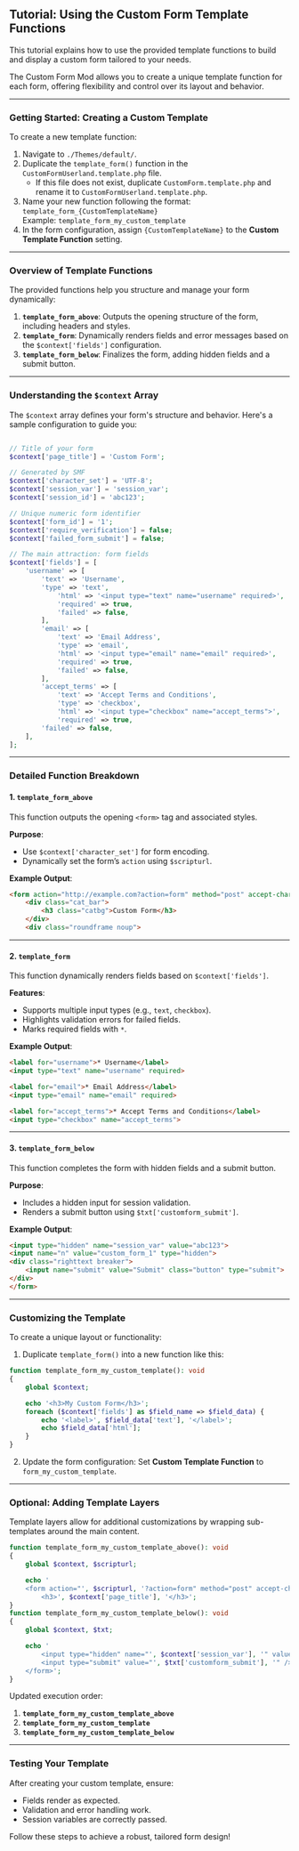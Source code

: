 ## Tutorial: Using the Custom Form Template Functions

This tutorial explains how to use the provided template functions to build and display a custom form tailored to your needs.

The Custom Form Mod allows you to create a unique template function for each form, offering flexibility and control over its layout and behavior.

---

### **Getting Started: Creating a Custom Template**
To create a new template function:

1. Navigate to `./Themes/default/`.
2. Duplicate the `template_form()` function in the `CustomFormUserland.template.php` file.
   - If this file does not exist, duplicate `CustomForm.template.php` and rename it to `CustomFormUserland.template.php`.
3. Name your new function following the format:  
   `template_form_{CustomTemplateName}`  
   Example: `template_form_my_custom_template`
4. In the form configuration, assign `{CustomTemplateName}` to the **Custom Template Function** setting.

---

### **Overview of Template Functions**

The provided functions help you structure and manage your form dynamically:

1. **`template_form_above`**: Outputs the opening structure of the form, including headers and styles.
2. **`template_form`**: Dynamically renders fields and error messages based on the `$context['fields']` configuration.
3. **`template_form_below`**: Finalizes the form, adding hidden fields and a submit button.

---

### **Understanding the `$context` Array**

The `$context` array defines your form's structure and behavior. Here's a sample configuration to guide you:

```php

// Title of your form
$context['page_title'] = 'Custom Form';

// Generated by SMF
$context['character_set'] = 'UTF-8';
$context['session_var'] = 'session_var';
$context['session_id'] = 'abc123';

// Unique numeric form identifier
$context['form_id'] = '1';
$context['require_verification'] = false;
$context['failed_form_submit'] = false;

// The main attraction: form fields
$context['fields'] = [
    'username' => [
        'text' => 'Username',
        'type' => 'text',
            'html' => '<input type="text" name="username" required>',
            'required' => true,
            'failed' => false,
        ],
        'email' => [
            'text' => 'Email Address',
            'type' => 'email',
            'html' => '<input type="email" name="email" required>',
            'required' => true,
            'failed' => false,
        ],
        'accept_terms' => [
            'text' => 'Accept Terms and Conditions',
            'type' => 'checkbox',
            'html' => '<input type="checkbox" name="accept_terms">',
            'required' => true,
        'failed' => false,
    ],
];
```

---

### **Detailed Function Breakdown**

#### **1. `template_form_above`**
This function outputs the opening `<form>` tag and associated styles.

**Purpose**:
- Use `$context['character_set']` for form encoding.
- Dynamically set the form’s `action` using `$scripturl`.

**Example Output**:
```html
<form action="http://example.com?action=form" method="post" accept-charset="UTF-8" enctype="multipart/form-data">
    <div class="cat_bar">
        <h3 class="catbg">Custom Form</h3>
    </div>
    <div class="roundframe noup">
```

---

#### **2. `template_form`**
This function dynamically renders fields based on `$context['fields']`.

**Features**:
- Supports multiple input types (e.g., `text`, `checkbox`).
- Highlights validation errors for failed fields.
- Marks required fields with `*`.

**Example Output**:
```html
<label for="username">* Username</label>
<input type="text" name="username" required>

<label for="email">* Email Address</label>
<input type="email" name="email" required>

<label for="accept_terms">* Accept Terms and Conditions</label>
<input type="checkbox" name="accept_terms">
```

---

#### **3. `template_form_below`**
This function completes the form with hidden fields and a submit button.

**Purpose**:
- Includes a hidden input for session validation.
- Renders a submit button using `$txt['customform_submit']`.

**Example Output**:
```html
<input type="hidden" name="session_var" value="abc123">
<input name="n" value="custom_form_1" type="hidden">
<div class="righttext breaker">
    <input name="submit" value="Submit" class="button" type="submit">
</div>
</form>
```

---

### **Customizing the Template**

To create a unique layout or functionality:

1. Duplicate `template_form()` into a new function like this:
```php
function template_form_my_custom_template(): void
{
    global $context;

    echo '<h3>My Custom Form</h3>';
    foreach ($context['fields'] as $field_name => $field_data) {
        echo '<label>', $field_data['text'], '</label>';
        echo $field_data['html'];
    }
}
```

2. Update the form configuration: Set **Custom Template Function** to `form_my_custom_template`.

---

### **Optional: Adding Template Layers**

Template layers allow for additional customizations by wrapping sub-templates around the main content.

```php
function template_form_my_custom_template_above(): void
{
    global $context, $scripturl;

    echo '
    <form action="', $scripturl, '?action=form" method="post" accept-charset="', $context['character_set'], '" enctype="multipart/form-data">
        <h3>', $context['page_title'], '</h3>';
}
function template_form_my_custom_template_below(): void
{
    global $context, $txt;

    echo '
        <input type="hidden" name="', $context['session_var'], '" value="', $context['session_id'], '" />
        <input type="submit" value="', $txt['customform_submit'], '" />
    </form>';
}
```

Updated execution order:  
1. **`template_form_my_custom_template_above`**  
2. **`template_form_my_custom_template`**  
3. **`template_form_my_custom_template_below`**

---

### **Testing Your Template**

After creating your custom template, ensure:
- Fields render as expected.
- Validation and error handling work.
- Session variables are correctly passed.

Follow these steps to achieve a robust, tailored form design!
